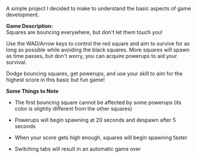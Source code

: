 A simple project I decided to make to understand the basic aspects of game development.

<b> Game Description: </b> <br>
Squares are bouncing everywhere, but don't let them touch you!

Use the WAD/Arrow keys to control the red square and aim to survive for as long as possible while avoiding the black squares. More squares will spawn as time passes, but don't worry, you can acquire powerups to aid your survival.

Dodge bouncing squares, get powerups, and use your skill to aim for the highest score in this basic but fun game!

<b> Some Things to Note </b>

- The first bouncing square cannot be affected by some powerups (its color is slightly different from the other squares)

- Powerups will begin spawning at 20 seconds and despawn after 5 seconds


- When your score gets high enough, squares will begin spawning faster

- Switching tabs will result in an automatic game over
